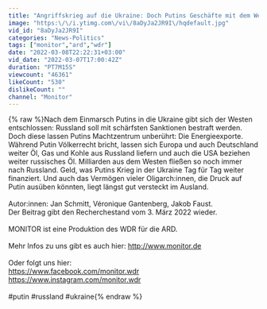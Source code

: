 ```yaml
---
title: "Angriffskrieg auf die Ukraine: Doch Putins Geschäfte mit dem Westen gehen weiter – MONITOR"
image: "https:\/\/i.ytimg.com\/vi\/8aDyJa2JR9I\/hqdefault.jpg"
vid_id: "8aDyJa2JR9I"
categories: "News-Politics"
tags: ["monitor","ard","wdr"]
date: "2022-03-08T22:22:31+03:00"
vid_date: "2022-03-07T17:00:42Z"
duration: "PT7M15S"
viewcount: "46361"
likeCount: "530"
dislikeCount: ""
channel: "Monitor"
---
```

{% raw %}Nach dem Einmarsch Putins in die Ukraine gibt sich der Westen entschlossen: Russland soll mit schärfsten Sanktionen bestraft werden. Doch diese lassen Putins Machtzentrum unberührt: Die Energieexporte. Während Putin Völkerrecht bricht, lassen sich Europa und auch Deutschland weiter Öl, Gas und Kohle aus Russland liefern und auch die USA beziehen weiter russisches Öl. Milliarden aus dem Westen fließen so noch immer nach Russland. Geld, was Putins Krieg in der Ukraine Tag für Tag weiter finanziert. Und auch das Vermögen vieler Oligarch:innen, die Druck auf Putin ausüben könnten, liegt längst gut versteckt im Ausland. <br /><br />Autor:innen: Jan Schmitt, Véronique Gantenberg, Jakob Faust.<br />Der Beitrag gibt den Recherchestand vom 3. März 2022 wieder.<br /><br />MONITOR ist eine Produktion des WDR für die ARD.<br /><br />Mehr Infos zu uns gibt es auch hier: <a rel="nofollow" target="blank" href="http://www.monitor.de">http://www.monitor.de</a><br /><br />Oder folgt uns hier:<br /><a rel="nofollow" target="blank" href="https://www.facebook.com/monitor.wdr">https://www.facebook.com/monitor.wdr</a><br /><a rel="nofollow" target="blank" href="https://www.instagram.com/monitor.wdr">https://www.instagram.com/monitor.wdr</a><br /><br />#putin #russland #ukraine{% endraw %}
